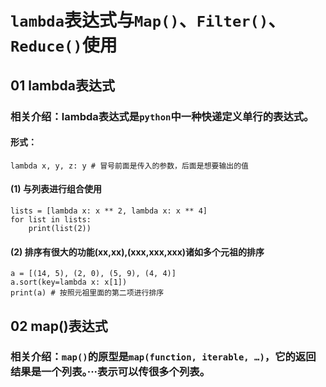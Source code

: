 # `lambda`表达式与`Map()`、`Filter()`、`Reduce()`使用
## 01 lambda表达式
### 相关介绍：lambda表达式是`python`中一种快递定义单行的表达式。
#### 形式：
    lambda x, y, z: y # 冒号前面是传入的参数，后面是想要输出的值
#### (1) 与列表进行组合使用
    lists = [lambda x: x ** 2, lambda x: x ** 4]
    for list in lists:
        print(list(2))
#### (2) 排序有很大的功能(xx,xx),(xxx,xxx,xxx)诸如多个元祖的排序
    a = [(14, 5), (2, 0), (5, 9), (4, 4)]
    a.sort(key=lambda x: x[1])
    print(a) # 按照元祖里面的第二项进行排序
## 02 map()表达式
### 相关介绍：`map()`的原型是`map(function, iterable, …)`，它的返回结果是一个列表。···表示可以传很多个列表。
